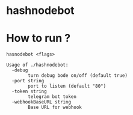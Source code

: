 # hashnodebot

# How to run ?

` hasnodebot <flags> `
```
Usage of ./hashnodebot:
  -debug
    	turn debug bode on/off (default true)
  -port string
    	port to listen (default "80")
  -token string
    	telegram bot token
  -webhookBaseURL string
    	Base URL for webhook
      
 ```

